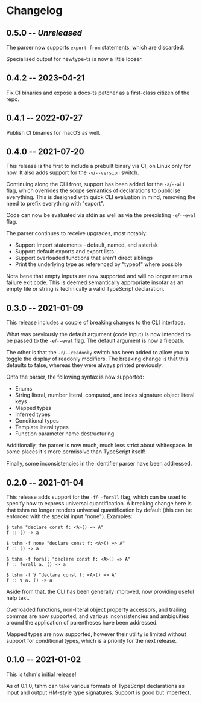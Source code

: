 # Changelog

## 0.5.0 -- *Unreleased*

The parser now supports `export from` statements, which are discarded.

Specialised output for newtype-ts is now a little looser.

## 0.4.2 -- 2023-04-21

Fix CI binaries and expose a docs-ts patcher as a first-class citizen of the repo.

## 0.4.1 -- 2022-07-27

Publish CI binaries for macOS as well.

## 0.4.0 -- 2021-07-20

This release is the first to include a prebuilt binary via CI, on Linux only for now. It also adds support for the `-v`/`--version` switch.

Continuing along the CLI front, support has been added for the `-a`/`--all` flag, which overrides the scope semantics of declarations to publicise everything. This is designed with quick CLI evaluation in mind, removing the need to prefix everything with "export".

Code can now be evaluated via stdin as well as via the preexisting `-e`/`--eval` flag.

The parser continues to receive upgrades, most notably:

- Support import statements - default, named, and asterisk
- Support default exports and export lists
- Support overloaded functions that aren't direct siblings
- Print the underlying type as referenced by "typeof" where possible

Nota bene that empty inputs are now supported and will no longer return a failure exit code. This is deemed semantically appropriate insofar as an empty file or string is technically a valid TypeScript declaration.

## 0.3.0 -- 2021-01-09

This release includes a couple of breaking changes to the CLI interface.

What was previously the default argument (code input) is now intended to be passed to the `-e`/`--eval` flag. The default argument is now a filepath.

The other is that the `-r`/`--readonly` switch has been added to allow you to toggle the display of readonly modifiers. The breaking change is that this defaults to false, whereas they were always printed previously.

Onto the parser, the following syntax is now supported:

- Enums
- String literal, number literal, computed, and index signature object literal keys
- Mapped types
- Inferred types
- Conditional types
- Template literal types
- Function parameter name destructuring

Additionally, the parser is now much, much less strict about whitespace. In some places it's more permissive than TypeScript itself!

Finally, some inconsistencies in the identifier parser have been addressed.

## 0.2.0 -- 2021-01-04

This release adds support for the `-f`/`--forall` flag, which can be used to specify how to express universal quantification. A breaking change here is that tshm no longer renders universal quantification by default (this can be enforced with the special input "none"). Examples:

```
$ tshm "declare const f: <A>() => A"
f :: () -> a

$ tshm -f none "declare const f: <A>() => A"
f :: () -> a

$ tshm -f forall "declare const f: <A>() => A"
f :: forall a. () -> a

$ tshm -f ∀ "declare const f: <A>() => A"
f :: ∀ a. () -> a
```

Aside from that, the CLI has been generally improved, now providing useful help text.

Overloaded functions, non-literal object property accessors, and trailing commas are now supported, and various inconsistencies and ambiguities around the application of parentheses have been addressed.

Mapped types are now supported, however their utility is limited without support for conditional types, which is a priority for the next release.

## 0.1.0 -- 2021-01-02

This is tshm's initial release!

As of 0.1.0, tshm can take various formats of TypeScript declarations as input and output HM-style type signatures. Support is good but imperfect.

